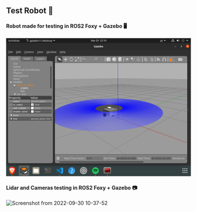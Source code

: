 ## Test Robot :wrench:	

#### Robot made for testing in ROS2 Foxy + Gazebo  :desktop_computer: ####


<img src="assets/Screenshot from 2022-09-20 22-33-20.png"  width="1000">


#### Lidar and Cameras testing in ROS2 Foxy + Gazebo :camera: ####


![Screenshot from 2022-09-30 10-37-52](https://user-images.githubusercontent.com/56797146/193591456-7c17a4e4-d004-4ede-85b8-0440213c347d.png) 
